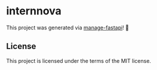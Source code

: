 # internnova

This project was generated via [manage-fastapi](https://ycd.github.io/manage-fastapi/)! :tada:

## License

This project is licensed under the terms of the MIT license.
